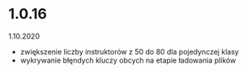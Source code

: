 # 1.0.16

1.10.2020

- zwiększenie liczby instruktorów z 50 do 80 dla pojedynczej klasy
- wykrywanie błęndych kluczy obcych na etapie ładowania plików
